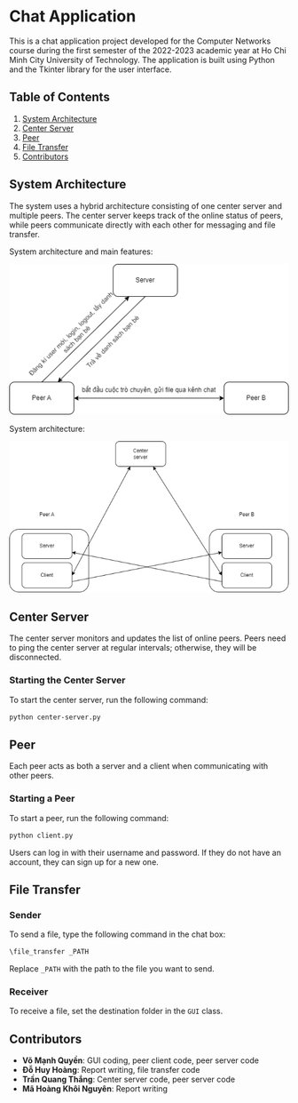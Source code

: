 # Chat Application

This is a chat application project developed for the Computer Networks course during the first semester of the 2022-2023 academic year at Ho Chi Minh City University of Technology. The application is built using Python and the Tkinter library for the user interface.

## Table of Contents
1. [System Architecture](#system-architecture)
2. [Center Server](#center-server)
3. [Peer](#peer)
4. [File Transfer](#file-transfer)
5. [Contributors](#contributors)

## System Architecture
The system uses a hybrid architecture consisting of one center server and multiple peers. The center server keeps track of the online status of peers, while peers communicate directly with each other for messaging and file transfer.

System architecture and main features:

![System Architecture](images/architecture.png)

System architecture:

![System Architecture](images/detail_architecture.png)

## Center Server
The center server monitors and updates the list of online peers. Peers need to ping the center server at regular intervals; otherwise, they will be disconnected.

### Starting the Center Server
To start the center server, run the following command:
```bash
python center-server.py
```

## Peer
Each peer acts as both a server and a client when communicating with other peers.

### Starting a Peer
To start a peer, run the following command:
```bash
python client.py
```
Users can log in with their username and password. If they do not have an account, they can sign up for a new one.

## File Transfer

### Sender
To send a file, type the following command in the chat box:
```bash
\file_transfer _PATH
```
Replace `_PATH` with the path to the file you want to send.

### Receiver
To receive a file, set the destination folder in the `GUI` class.

## Contributors
- **Võ Mạnh Quyền**: GUI coding, peer client code, peer server code
- **Đỗ Huy Hoàng**: Report writing, file transfer code
- **Trần Quang Thắng**: Center server code, peer server code
- **Mã Hoàng Khôi Nguyên**: Report writing
